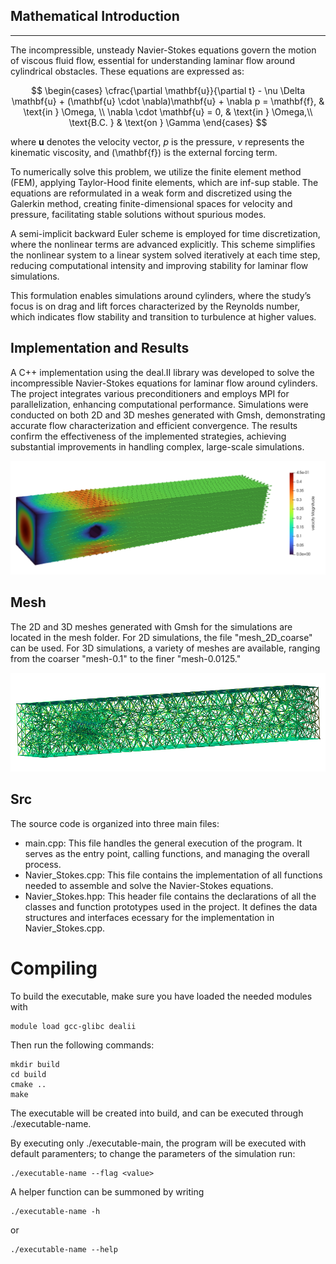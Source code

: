 ## Mathematical Introduction
---

The incompressible, unsteady Navier-Stokes equations govern the motion of viscous fluid flow, essential for understanding laminar flow around cylindrical obstacles. These equations are expressed as:

$$
\begin{cases}
\cfrac{\partial \mathbf{u}}{\partial t} - \nu \Delta \mathbf{u} + (\mathbf{u} \cdot \nabla)\mathbf{u} + \nabla p = \mathbf{f}, & \text{in } \Omega, \\
\nabla \cdot \mathbf{u} = 0, & \text{in } \Omega,\\
\text{B.C. } & \text{on }  \Gamma
\end{cases}
$$

where $\mathbf{u}$ denotes the velocity vector, $p$ is the pressure, $\nu$ represents the kinematic viscosity, and \(\mathbf{f}\) is the external forcing term.

To numerically solve this problem, we utilize the finite element method (FEM), applying Taylor-Hood finite elements, which are inf-sup stable. The equations are reformulated in a weak form and discretized using the Galerkin method, creating finite-dimensional spaces for velocity and pressure, facilitating stable solutions without spurious modes.

A semi-implicit backward Euler scheme is employed for time discretization, where the nonlinear terms are advanced explicitly. This scheme simplifies the nonlinear system to a linear system solved iteratively at each time step, reducing computational intensity and improving stability for laminar flow simulations.

This formulation enables simulations around cylinders, where the study’s focus is on drag and lift forces characterized by the Reynolds number, which indicates flow stability and transition to turbulence at higher values.
## Implementation and Results

A C++ implementation using the deal.II library was developed to solve the incompressible Navier-Stokes equations for laminar flow around cylinders. The project integrates various preconditioners and employs MPI for parallelization, enhancing computational performance. Simulations were conducted on both 2D and 3D meshes generated with Gmsh, demonstrating accurate flow characterization and efficient convergence. The results confirm the effectiveness of the implemented strategies, achieving substantial improvements in handling complex, large-scale simulations.

![alt text](gliph_Re20.png)



## Mesh
The 2D and 3D meshes generated with Gmsh for the simulations are located in the mesh folder. 
For 2D simulations, the file "mesh_2D_coarse" can be used. 
For 3D simulations, a variety of meshes are available, ranging from the coarser "mesh-0.1" to the finer "mesh-0.0125."

![alt text](Mesh_3D.png)

## Src
The source code is organized into three main files:

- main.cpp: This file handles the general execution of the program. It serves as the entry point, calling functions, and managing the overall process.
- Navier_Stokes.cpp: This file contains the implementation of all functions needed to assemble and solve the Navier-Stokes equations.
- Navier_Stokes.hpp: This header file contains the declarations of all the classes and function prototypes used in the project. It defines the data structures and interfaces ecessary for the implementation in Navier_Stokes.cpp.

# Compiling

To build the executable, make sure you have loaded the needed modules with
```
module load gcc-glibc dealii
```
Then run the following commands:
```
mkdir build
cd build
cmake ..
make
```
The executable will be created into build, and can be executed through ./executable-name.

By executing only ./executable-main, the program will be executed with default paramenters;
to change the parameters of the simulation run:
```
./executable-name --flag <value>
```
A helper function can be summoned by writing
```
./executable-name -h
```
or

```
./executable-name --help
```
